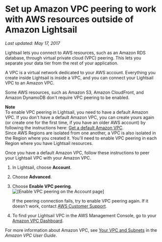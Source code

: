 # Set up Amazon VPC peering to work with AWS resources outside of Amazon Lightsail<a name="lightsail-how-to-set-up-vpc-peering-with-aws-resources"></a>

 *Last updated: May 17, 2017* 

Lightsail lets you connect to AWS resources, such as an Amazon RDS database, through virtual private cloud \(VPC\) peering\. This lets you separate your data tier from the rest of your application\.

A VPC is a virtual network dedicated to your AWS account\. Everything you create inside Lightsail is inside a VPC, and you can connect your Lightsail VPC to an Amazon VPC\.

Some AWS resources, such as Amazon S3, Amazon CloudFront, and Amazon DynamoDB don't require VPC peering to be enabled\.

**Note**  
To enable VPC peering in Lightsail, you need to have a default Amazon VPC\. If you don't have a default Amazon VPC, you can create yours again \(or create one for the first time, if you have an older AWS account\) by following the instructions here: [Get a default Amazon VPC](https://aws.amazon.com/premiumsupport/knowledge-center/deleted-default-vpc/)\.  
Since AWS Regions are isolated from one another, a VPC is also isolated in the Region where you created it\. You'll need to enable VPC peering in each Region where you have Lightsail resources\.

Once you have a default Amazon VPC, follow these instructions to peer your Lightsail VPC with your Amazon VPC\.

1. In Lightsail, choose **Account**\.

1. Choose **Advanced**\.

1. Choose **Enable VPC peering**\.  
![\[Enable VPC peering on the Account page\]](https://d9yljz1nd5001.cloudfront.net/en_us/b2fb86c05aa70ef4defbdc74847a0bb8/images/amazon-lightsail-enable-vpc-peering.png)

   If the peering connection fails, try to enable VPC peering again\. If it doesn't work, contact [AWS Customer Support](https://console.aws.amazon.com/support/home/)\.

1. To find your Lightsail VPC in the AWS Management Console, go to your [Amazon VPC Dashboard](https://console.aws.amazon.com/vpc/)\.

For more information about Amazon VPC, see [Your VPC and Subnets](http://docs.aws.amazon.com/AmazonVPC/latest/UserGuide/VPC_Subnets.html) in the *Amazon VPC User Guide*\.